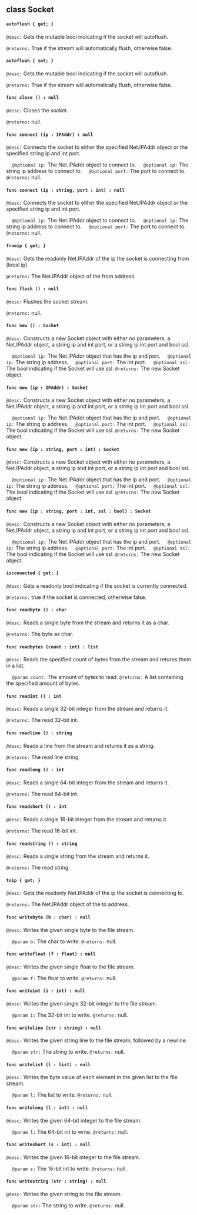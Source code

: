 ## class Socket

#### ```autoflush { get; }```


```@desc:``` Gets the mutable bool indicating if the socket will autoflush.

```@returns:``` True if the stream will automatically flush, otherwise false.

#### ```autofluah { set; }```


```@desc:``` Gets the mutable bool indicating if the socket will autoflush.

```@returns:``` True if the stream will automatically flush, otherwise false.

#### ```func close () : null```


```@desc:``` Closes the socket.

```@returns:``` null.

#### ```func connect (ip : IPAddr) : null```


```@desc:``` Connects the socket to either the specified Net.IPAddr object or the specified string ip and int port.

&nbsp;&nbsp;&nbsp;&nbsp;```@optional ip:``` The Net.IPAddr object to connect to.
&nbsp;&nbsp;&nbsp;&nbsp;```@optional ip:``` The string ip address to connect to.
&nbsp;&nbsp;&nbsp;&nbsp;```@optional port:``` The port to connect to.
```@returns:``` null.

#### ```func connect (ip : string, port : int) : null```


```@desc:``` Connects the socket to either the specified Net.IPAddr object or the specified string ip and int port.

&nbsp;&nbsp;&nbsp;&nbsp;```@optional ip:``` The Net.IPAddr object to connect to.
&nbsp;&nbsp;&nbsp;&nbsp;```@optional ip:``` The string ip address to connect to.
&nbsp;&nbsp;&nbsp;&nbsp;```@optional port:``` The port to connect to.
```@returns:``` null.

#### ```fromip { get; }```


```@desc:``` Gets the readonly Net.IPAddr of the ip the socket is connecting from (local ip).

```@returns:``` The Net.IPAddr object of the from address.

#### ```func flush () : null```


```@desc:``` Flushes the socket stream.

```@returns:``` null.

#### ```func new () : Socket```


```@desc:``` Constructs a new Socket object with either no parameters, a Net.IPAddr object, a string ip and int port, or a string ip int port and bool ssl.

&nbsp;&nbsp;&nbsp;&nbsp;```@optional ip:``` The Net.IPAddr object that has the ip and port.
&nbsp;&nbsp;&nbsp;&nbsp;```@optional ip:``` The string ip address.
&nbsp;&nbsp;&nbsp;&nbsp;```@optional port:``` The int port.
&nbsp;&nbsp;&nbsp;&nbsp;```@optional ssl:``` The bool indicating if the Socket will use ssl.
```@returns:``` The new Socket object.

#### ```func new (ip : IPAddr) : Socket```


```@desc:``` Constructs a new Socket object with either no parameters, a Net.IPAddr object, a string ip and int port, or a string ip int port and bool ssl.

&nbsp;&nbsp;&nbsp;&nbsp;```@optional ip:``` The Net.IPAddr object that has the ip and port.
&nbsp;&nbsp;&nbsp;&nbsp;```@optional ip:``` The string ip address.
&nbsp;&nbsp;&nbsp;&nbsp;```@optional port:``` The int port.
&nbsp;&nbsp;&nbsp;&nbsp;```@optional ssl:``` The bool indicating if the Socket will use ssl.
```@returns:``` The new Socket object.

#### ```func new (ip : string, port : int) : Socket```


```@desc:``` Constructs a new Socket object with either no parameters, a Net.IPAddr object, a string ip and int port, or a string ip int port and bool ssl.

&nbsp;&nbsp;&nbsp;&nbsp;```@optional ip:``` The Net.IPAddr object that has the ip and port.
&nbsp;&nbsp;&nbsp;&nbsp;```@optional ip:``` The string ip address.
&nbsp;&nbsp;&nbsp;&nbsp;```@optional port:``` The int port.
&nbsp;&nbsp;&nbsp;&nbsp;```@optional ssl:``` The bool indicating if the Socket will use ssl.
```@returns:``` The new Socket object.

#### ```func new (ip : string, port : int, ssl : bool) : Socket```


```@desc:``` Constructs a new Socket object with either no parameters, a Net.IPAddr object, a string ip and int port, or a string ip int port and bool ssl.

&nbsp;&nbsp;&nbsp;&nbsp;```@optional ip:``` The Net.IPAddr object that has the ip and port.
&nbsp;&nbsp;&nbsp;&nbsp;```@optional ip:``` The string ip address.
&nbsp;&nbsp;&nbsp;&nbsp;```@optional port:``` The int port.
&nbsp;&nbsp;&nbsp;&nbsp;```@optional ssl:``` The bool indicating if the Socket will use ssl.
```@returns:``` The new Socket object.

#### ```isconnected { get; }```


```@desc:``` Gets a readonly bool indicating if the socket is currently connected.

```@returns:``` true if the socket is connected, otherwise false.

#### ```func readbyte () : char```


```@desc:``` Reads a single byte from the stream and returns it as a char.

```@returns:``` The byte as char.

#### ```func readbytes (count : int) : list```


```@desc:``` Reads the specified count of bytes from the stream and returns them in a list.

&nbsp;&nbsp;&nbsp;&nbsp;```@param count:``` The amount of bytes to read.
```@returns:``` A list containing the specified amount of bytes.

#### ```func readint () : int```


```@desc:``` Reads a single 32-bit integer from the stream and returns it.

```@returns:``` The read 32-bit int.

#### ```func readline () : string```


```@desc:``` Reads a line from the stream and returns it as a string.

```@returns:``` The read line string.

#### ```func readlong () : int```


```@desc:``` Reads a single 64-bit integer from the stream and returns it.

```@returns:``` The read 64-bit int.

#### ```func readshort () : int```


```@desc:``` Reads a single 16-bit integer from the stream and returns it.

```@returns:``` The read 16-bit int.

#### ```func readstring () : string```


```@desc:``` Reads a single string from the stream and returns it.

```@returns:``` The read string.

#### ```toip { get; }```


```@desc:``` Gets the readonly Net.IPAddr of the ip the socket is connecting to.

```@returns:``` The Net.IPAddr object of the to address.

#### ```func writebyte (b : char) : null```


```@desc:``` Writes the given single byte to the file stream.

&nbsp;&nbsp;&nbsp;&nbsp;```@param b:``` The char to write.
```@returns:``` null.

#### ```func writefloat (f : float) : null```


```@desc:``` Writes the given single float to the file stream.

&nbsp;&nbsp;&nbsp;&nbsp;```@param f:``` The float to write.
```@returns:``` null.

#### ```func writeint (i : int) : null```


```@desc:``` Writes the given single 32-bit integer to the file stream.

&nbsp;&nbsp;&nbsp;&nbsp;```@param i:``` The 32-bit int to write.
```@returns:``` null.

#### ```func writeline (str : string) : null```


```@desc:``` Writes the given string line to the file stream, followed by a newline.

&nbsp;&nbsp;&nbsp;&nbsp;```@param str:``` The string to write.
```@returns:``` null.

#### ```func writelist (l : list) : null```


```@desc:``` Writes the byte value of each element in the given list to the file stream.

&nbsp;&nbsp;&nbsp;&nbsp;```@param l:``` The list to write.
```@returns:``` null.

#### ```func writelong (l : int) : null```


```@desc:``` Writes the given 64-bit integer to the file stream.

&nbsp;&nbsp;&nbsp;&nbsp;```@param l:``` The 64-bit int to write.
```@returns:``` null.

#### ```func writeshort (s : int) : null```


```@desc:``` Writes the given 16-bit integer to the file stream.

&nbsp;&nbsp;&nbsp;&nbsp;```@param s:``` The 16-bit int to write.
```@returns:``` null.

#### ```func writestring (str : string) : null```


```@desc:``` Writes the given string to the file stream.

&nbsp;&nbsp;&nbsp;&nbsp;```@param str:``` The string to write.
```@returns:``` null.

